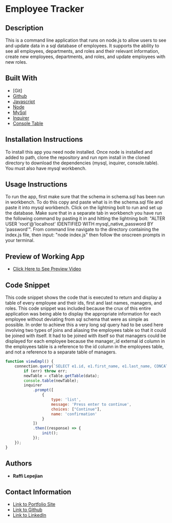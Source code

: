 # Employee Tracker

## Description
This is a command line application that runs on node.js to allow users to see and update data in a sql database of employees. It supports the ability to see all employees, departments, and roles and their relevant information, create new employees, departments, and roles, and update employees with new roles.

## Built With

* [Git]
* [Github](https://github.com/)
* [Javascript](https://www.javascript.com/)
* [Node](https://nodejs.org/en/)
* [MySql](https://www.mysql.com/)
* [Inquirer](https://www.npmjs.com/package/inquirer)
* [Console Table](https://www.npmjs.com/package/console.table)


## Installation Instructions
To install this app you need node installed. Once node is installed and added to path, clone the repository and run npm install in the cloned directory to download the dependencies (mysql, inquirer, console.table). You must also have mysql workbench. 

## Usage Instructions
To run the app, first make sure that the schema in schema.sql has been run in workbench. To do this copy and paste what is in the schema.sql file and paste it into mysql workbench. Click on the lightning bolt to run and set up the database. Make sure that in a separate tab in workbench you have run the following command by pasting it in and hitting the lightning bolt: "ALTER USER 'root'@'localhost' IDENTIFIED WITH mysql_native_password BY 'password'". From command line navigate to the directory containing the index.js file, then input: "node index.js" then follow the onscreen prompts in your terminal. 

## Preview of Working App
* [Click Here to See Preview Video]()

## Code Snippet
This code snippet shows the code that is executed to return and display a table of every employee and their ids, first and last names, managers, and roles. This code snippet was included because the crux of this entire application was being able to display the appropriate information for each employee without deviating from sql schema that were as simple as possible. In order to achieve this a very long sql query had to be used here involving two types of joins and aliasing the employees table so that it could be joined with itself. It had to be joined with itself so that managers could be displayed for each employee because the manager_id external id column in the employees table is a reference to the id column in the employees table, and not a reference to a separate table of managers.

```javascript
function viewEmpl() {
    connection.query(`SELECT e1.id, e1.first_name, e1.last_name, CONCAT(e2.first_name, ' ', e2.last_name) AS 'Manager', r.title FROM roles as r INNER JOIN employees as e1 ON e1.role_id = r.id LEFT JOIN employees as e2 ON e1.manager_id = e2.id`, function (err, data) {
        if (err) throw err;
        newTable = cTable.getTable(data);
        console.table(newTable);
        inquirer
            .prompt([
                {
                    type: 'list',
                    message: 'Press enter to continue',
                    choices: ["Continue"],
                    name: 'confirmation'
                }
            ])
            .then((response) => {
                init();
            });
    });
}
```

## Authors

* **Raffi Lepejian** 

## Contact Information

- [Link to Portfolio Site](https://rslepejian.github.io/portfolio/)
- [Link to Github](https://github.com/rslepejian)
- [Link to LinkedIn](https://linkedin.com/in/raffi-lepejian-071876153)